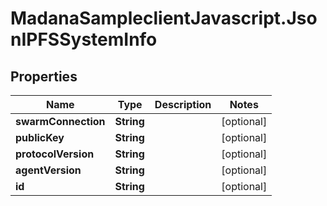 # MadanaSampleclientJavascript.JsonIPFSSystemInfo

## Properties

Name | Type | Description | Notes
------------ | ------------- | ------------- | -------------
**swarmConnection** | **String** |  | [optional] 
**publicKey** | **String** |  | [optional] 
**protocolVersion** | **String** |  | [optional] 
**agentVersion** | **String** |  | [optional] 
**id** | **String** |  | [optional] 


